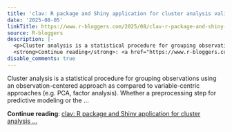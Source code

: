 ```yaml
---
title: 'clav: R package and Shiny application for cluster analysis validation'
date: '2025-08-05'
linkTitle: https://www.r-bloggers.com/2025/08/clav-r-package-and-shiny-application-for-cluster-analysis-validation/
source: R-bloggers
description: |-
  <p>Cluster analysis is a statistical procedure for grouping observations using an observation-centered approach as compared to variable-centric approaches (e.g. PCA, factor analysis). Whether a preprocessing step for predictive modeling or the ...</p>
  <strong>Continue reading</strong>: <a href="https://www.r-bloggers.com/2025/08/clav-r-package-and-shiny-application-for-cluster-analysis-validation/">clav: R package and Shiny application for cluster analysis ...
disable_comments: true
---
```

<p>Cluster analysis is a statistical procedure for grouping observations using an observation-centered approach as compared to variable-centric approaches (e.g. PCA, factor analysis). Whether a preprocessing step for predictive modeling or the ...</p>
<strong>Continue reading</strong>: <a href="https://www.r-bloggers.com/2025/08/clav-r-package-and-shiny-application-for-cluster-analysis-validation/">clav: R package and Shiny application for cluster analysis ...